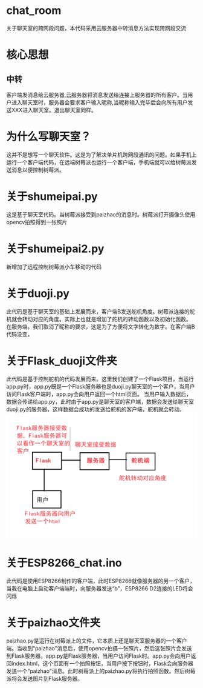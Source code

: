 # chat_room
关于聊天室的跨网段问题，本代码采用云服务器中转消息方法实现跨网段交流

# 核心思想

## 中转
客户端发消息给云服务器,云服务器将消息发送给连接上服务器的所有客户。当用户进入聊天室时，服务器会要求客户输入昵称,当昵称输入完毕后会向所有用户发送XXX进入聊天室。退出聊天室同样。

# 为什么写聊天室？
这并不是想写一个聊天软件。这是为了解决单片机跨网段通讯的问题。如果手机上运行一个客户端代码，在远端树莓派也运行一个客户端，手机端就可以给树莓派发送消息以便控制树莓派。

# 关于shumeipai.py
这是基于聊天室代码。当树莓派接受到paizhao的消息时。树莓派打开摄像头使用opencv拍照得到一张照片

# 关于shumeipai2.py
新增加了远程控制树莓派小车移动的代码

# 关于duoji.py
此代码是基于聊天室的基础上发展而来，客户端B发送舵机角度。树莓派连接的舵机就会转动对应的角度。实际上也就是增加了舵机的转动函数以及初始化函数。
在服务端，我们取消了昵称的要求，这是为了方便将文字转化为数字。在客户端B代码没变。

# 关于Flask_duoji文件夹
此代码是基于控制舵机的代码发展而来。这里我们创建了一个Flask项目，当运行app.py时，app.py既是一个Flask服务器也是duoji.py聊天室的一个客户，当用户访问Flask客户端时，app.py会向用户返回一个html页面。
当用户输入数据后，数据会传递给app.py，此时由于app.py是聊天室的客户端，数据会发送给聊天室duoji.py的服务器，这样数据会成功的发送给舵机的客户端，舵机就会转动。
![image](https://github.com/nuaajc-lab107/chat_room/blob/main/%E6%97%A0%E6%A0%87%E9%A2%98.png)

# 关于ESP8266_chat.ino
此代码是使用ESP8266制作的客户端，此时ESP8266就像服务器的另一个客户，当我在电脑上启动客户端端时，向服务器发送“b”，ESP8266 D2连接的LED将会闪烁

# 关于paizhao文件夹
paizhao.py是运行在树莓派上的文件，它本质上还是聊天室服务器的一个客户端。当收到“paizhao”消息后，使用opencv拍摄一张照片，然后这张照片会发送到Flask服务器。app.py是Flask服务器，当用户访问Flask时。app.py会向用户返回index.html，这个页面有一个拍照按钮，当用户按下按钮时，Flask会向服务器发送一个“paizhao”消息。此时树莓派上的paizhao.py将执行拍照函数。然后树莓派将会发送图片到Flask服务器。
